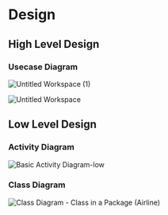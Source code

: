 # Design

## High Level Design 

### Usecase Diagram
![Untitled Workspace (1)](https://user-images.githubusercontent.com/80380749/114769537-f581c380-9d87-11eb-8e4c-494f60f8e2a2.png)

![Untitled Workspace](https://user-images.githubusercontent.com/80380749/114769607-0df1de00-9d88-11eb-8f8e-08ffb0f4977e.jpg)

## Low Level Design 

### Activity Diagram
![Basic Activity Diagram-low](https://user-images.githubusercontent.com/80380749/114769451-dd11a900-9d87-11eb-8840-092aafa32f08.png)

### Class Diagram
![Class Diagram - Class in a Package (Airline)](https://user-images.githubusercontent.com/80380749/114769465-e00c9980-9d87-11eb-8ad6-c7c90aab9a49.png)

